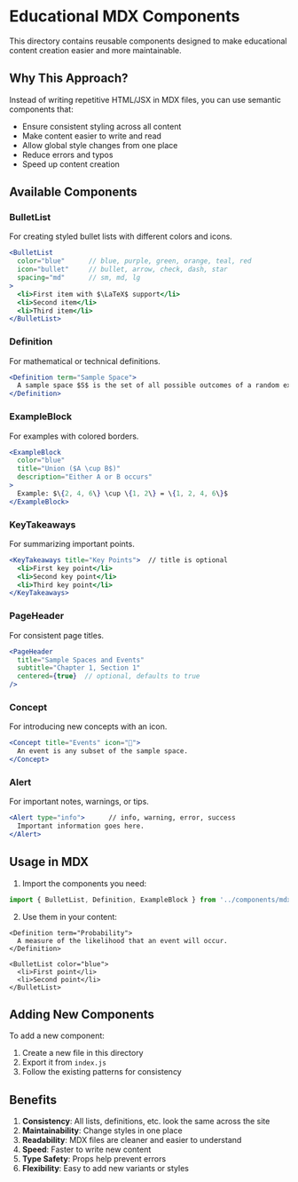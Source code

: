 # Educational MDX Components

This directory contains reusable components designed to make educational content creation easier and more maintainable.

## Why This Approach?

Instead of writing repetitive HTML/JSX in MDX files, you can use semantic components that:
- Ensure consistent styling across all content
- Make content easier to write and read
- Allow global style changes from one place
- Reduce errors and typos
- Speed up content creation

## Available Components

### BulletList
For creating styled bullet lists with different colors and icons.

```jsx
<BulletList 
  color="blue"      // blue, purple, green, orange, teal, red
  icon="bullet"     // bullet, arrow, check, dash, star
  spacing="md"      // sm, md, lg
>
  <li>First item with $\LaTeX$ support</li>
  <li>Second item</li>
  <li>Third item</li>
</BulletList>
```

### Definition
For mathematical or technical definitions.

```jsx
<Definition term="Sample Space">
  A sample space $S$ is the set of all possible outcomes of a random experiment.
</Definition>
```

### ExampleBlock
For examples with colored borders.

```jsx
<ExampleBlock 
  color="blue"
  title="Union ($A \cup B$)"
  description="Either A or B occurs"
>
  Example: $\{2, 4, 6\} \cup \{1, 2\} = \{1, 2, 4, 6\}$
</ExampleBlock>
```

### KeyTakeaways
For summarizing important points.

```jsx
<KeyTakeaways title="Key Points">  // title is optional
  <li>First key point</li>
  <li>Second key point</li>
  <li>Third key point</li>
</KeyTakeaways>
```

### PageHeader
For consistent page titles.

```jsx
<PageHeader 
  title="Sample Spaces and Events"
  subtitle="Chapter 1, Section 1"
  centered={true}  // optional, defaults to true
/>
```

### Concept
For introducing new concepts with an icon.

```jsx
<Concept title="Events" icon="🎯">
  An event is any subset of the sample space.
</Concept>
```

### Alert
For important notes, warnings, or tips.

```jsx
<Alert type="info">      // info, warning, error, success
  Important information goes here.
</Alert>
```

## Usage in MDX

1. Import the components you need:
```jsx
import { BulletList, Definition, ExampleBlock } from '../components/mdx/educational-components';
```

2. Use them in your content:
```mdx
<Definition term="Probability">
  A measure of the likelihood that an event will occur.
</Definition>

<BulletList color="blue">
  <li>First point</li>
  <li>Second point</li>
</BulletList>
```

## Adding New Components

To add a new component:
1. Create a new file in this directory
2. Export it from `index.js`
3. Follow the existing patterns for consistency

## Benefits

1. **Consistency**: All lists, definitions, etc. look the same across the site
2. **Maintainability**: Change styles in one place
3. **Readability**: MDX files are cleaner and easier to understand
4. **Speed**: Faster to write new content
5. **Type Safety**: Props help prevent errors
6. **Flexibility**: Easy to add new variants or styles